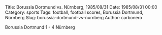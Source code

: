 Title: Borussia Dortmund vs. Nürnberg, 1985/08/31
Date: 1985/08/31 00:00
Category: sports
Tags: football, football scores, Borussia Dortmund, Nürnberg
Slug: borussia-dortmund-vs-nurnberg
Author: carbonero


Borussia Dortmund 1 - 4 Nürnberg
